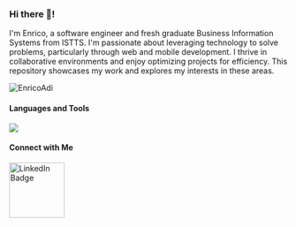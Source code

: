 ### Hi there 👋! 
I'm Enrico, a software engineer and fresh graduate Business Information Systems from ISTTS. I'm passionate about leveraging technology to solve problems, particularly through web and mobile development. I thrive in collaborative environments and enjoy optimizing projects for efficiency. This repository showcases my work and explores my interests in these areas.
 
<img src="https://github-readme-stats-rho-green-76.vercel.app/api/top-langs?username=EnricoAdi&show_icons=true&locale=en&layout=donut" alt="EnricoAdi" /> 

<h4>Languages and Tools</h4>
<img src="https://skillicons.dev/icons?i=javascript,typescript,python,nextjs,nestjs,react,laravel,kotlin,nodejs,redis&theme=light">
 
<div>
  <h4>Connect with Me</h4>
  <a href="https://www.linkedin.com/in/enricoadi/">
    <img src="https://img.shields.io/badge/LinkedIn-blue?style=for-the-badge&logo=linkedin&logoColor=white" alt="LinkedIn Badge" width="100"/>
  </a>
<!--   <a href="https://leetcode.com/enricoadi49">
    <img src="https://raw.githubusercontent.com/rahuldkjain/github-profile-readme-generator/master/src/images/icons/Social/leet-code.svg" alt="Leetcode Badge" width="30" />
  </a> -->
</div>  
<br>
